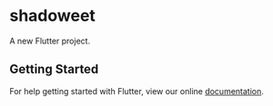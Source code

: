 # shadoweet

A new Flutter project.

## Getting Started

For help getting started with Flutter, view our online
[documentation](https://flutter.io/).
